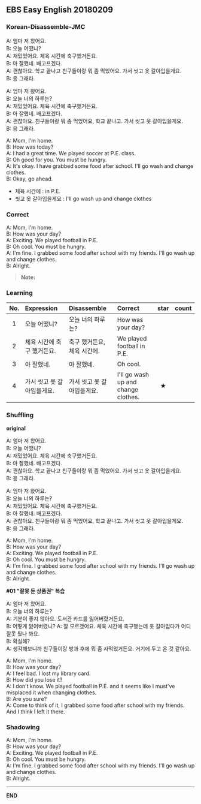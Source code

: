 ## EBS Easy English 20180209

### Korean-Disassemble-JMC

A: 엄마 저 왔어요.  
B: 오늘 어땠니?  
A: 재밌었어요. 체육 시간에 축구했거든요.  
B: 아 잘했네. 배고프겠다.  
A: 괜찮아요. 학교 끝나고 친구들이랑 뭐 좀 먹었어요. 가서 씻고 옷 갈아입을게요.  
B: 응 그래라.  

A: 엄마 저 왔어요.  
B: 오늘 너의 하루는?  
A: 재밌었어요. 체육 시간에 축구했거든요.  
B: 아 잘했네. 배고프겠다.  
A: 괜찮아요. 친구들이랑 뭐 좀 먹었어요, 학교 끝나고. 가서 씻고 옷 갈아입을게요.  
B: 응 그래라.  

A: Mom, I'm home.  
B: How was today?  
A: I had a great time. We played soccer at P.E. class.  
B: Oh good for you. You must be hungry.  
A: It's okay. I have grabbed some food after school. I'll go wash and change clothes.  
B: Okay, go ahead.  

+ 체육 시간에 : in P.E.
+ 씻고 옷 갈아입을게요 : I'll go wash up and change clothes

### Correct

A: Mom, I'm home.  
B: How was your day?  
A: Exciting. We played football in P.E.  
B: Oh cool. You must be hungry.  
A: I'm fine. I grabbed some food after school with my friends. I'll go wash up and change clothes.  
B: Alright.  

> **Note:**

### Learning

| No. | Expression | Disassemble | Correct | star | count |
| :---: | :--- | :--- | :--- | :---: | :---: |
| 1 | 오늘 어땠니? | 오늘 너의 하루는? | How was your day? | |
| 2 | 체육 시간에 축구 했거든요. | 축구 했거든요, 체육 시간에. | We played football in P.E. | |
| 3 | 아 잘했네. | 아 잘했네. | Oh cool. | |
| 4 | 가서 씻고 옷 갈아입을게요. | 가서 씻고 옷 갈아입을게요. | I'll go wash up and change clothes.  | ★ |


### Shuffling

**original**

A: 엄마 저 왔어요.  
B: 오늘 어땠니?  
A: 재밌었어요. 체육 시간에 축구했거든요.  
B: 아 잘했네. 배고프겠다.  
A: 괜찮아요. 학교 끝나고 친구들이랑 뭐 좀 먹었어요. 가서 씻고 옷 갈아입을게요.  
B: 응 그래라.  

A: 엄마 저 왔어요.  
B: 오늘 너의 하루는?  
A: 재밌었어요. 체육 시간에 축구했거든요.  
B: 아 잘했네. 배고프겠다.  
A: 괜찮아요. 친구들이랑 뭐 좀 먹었어요, 학교 끝나고. 가서 씻고 옷 갈아입을게요.  
B: 응 그래라.  

A: Mom, I'm home.  
B: How was your day?  
A: Exciting. We played football in P.E.  
B: Oh cool. You must be hungry.  
A: I'm fine. I grabbed some food after school with my friends. I'll go wash up and change clothes.  
B: Alright.   

**#01 "잘못 둔 상품권" 복습**

A: 엄마 저 왔어요.  
B: 오늘 너의 하루는?  
A: 기분이 좋지 않아요. 도서관 카드를 잃어버렸거든요.  
B: 어떻게 잃어버렸니?
A: 잘 모르겠어요. 체육 시간에 축구했는데 옷 갈아입다가 어디 잘못 뒀나 봐요.  
B: 확실해?  
A: 생각해보니까 친구들이랑 방과 후에 뭐 좀 사먹었거든요. 거기에 두고 온 것 같아요.  

A: Mom, I'm home.  
B: How was your day?  
A: I feel bad. I lost my library card.  
B: How did you lose it?  
A: I don't know. We played football in P.E. and it seems like I must've misplaced it when changing clothes.  
B: Are you sure?  
A: Come to think of it, I grabbed some food after school with my friends. And I think I left it there.

### Shadowing

A: Mom, I'm home.  
B: How was your day?  
A: Exciting. We played football in P.E.  
B: Oh cool. You must be hungry.  
A: I'm fine. I grabbed some food after school with my friends. I'll go wash up and change clothes.  
B: Alright.   

---

**END**
